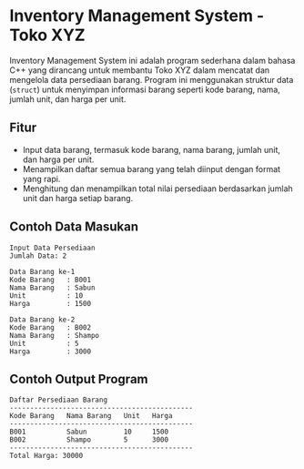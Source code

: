 # Inventory Management System - Toko XYZ

Inventory Management System ini adalah program sederhana dalam bahasa C++ yang dirancang untuk membantu Toko XYZ dalam mencatat dan mengelola data persediaan barang. Program ini menggunakan struktur data (`struct`) untuk menyimpan informasi barang seperti kode barang, nama, jumlah unit, dan harga per unit.

## Fitur

- Input data barang, termasuk kode barang, nama barang, jumlah unit, dan harga per unit.
- Menampilkan daftar semua barang yang telah diinput dengan format yang rapi.
- Menghitung dan menampilkan total nilai persediaan berdasarkan jumlah unit dan harga setiap barang.

## Contoh Data Masukan

```
Input Data Persediaan
Jumlah Data: 2

Data Barang ke-1
Kode Barang   : B001
Nama Barang   : Sabun
Unit          : 10
Harga         : 1500

Data Barang ke-2
Kode Barang   : B002
Nama Barang   : Shampo
Unit          : 5
Harga         : 3000

```

## Contoh Output Program

```
Daftar Persediaan Barang
---------------------------------------------
Kode Barang   Nama Barang   Unit   Harga
---------------------------------------------
B001          Sabun         10     1500
B002          Shampo        5      3000
---------------------------------------------
Total Harga: 30000
```
